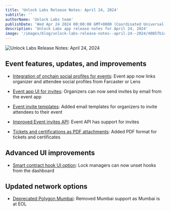 ```yaml
---
title: 'Unlock Labs Release Notes: April 24, 2024'
subtitle: ''
authorName: 'Unlock Labs team'
publishDate: 'Wed Apr 24 2024 00:00:00 GMT+0000 (Coordinated Universal Time)'
description: 'Unlock Labs app release notes for April 24, 2024'
image: '/images/blog/unlock-labs-release-notes--april-24--2024/4085fb1cc21af289997ddb66525c6bc4.jpg'
---
```


![Unlock Labs Release Notes: April 24, 2024](https://storage.googleapis.com/papyrus_images/4085fb1cc21af289997ddb66525c6bc4.jpg)

<div class="relative header-and-anchor"><h2 id="h-event-features-updates-and-improvements">Event features, updates, and improvements</h2></div><ul><li><p><a target="_blank" rel="noopener noreferrer nofollow ugc" class="dont-break-out" href="https://github.com/unlock-protocol/unlock/pull/13646">Integration of onchain social profiles for events</a>: Event app now links organizer and attendee social profiles from Farcaster or Lens</p></li><li><p><a target="_blank" rel="noopener noreferrer nofollow ugc" class="dont-break-out" href="https://github.com/unlock-protocol/unlock/pull/13662">Event app UI for invites</a>: Organizers can now send invites by email from the event app</p></li><li><p><a target="_blank" rel="noopener noreferrer nofollow ugc" class="dont-break-out" href="https://github.com/unlock-protocol/unlock/pull/13655">Event invite templates</a>: Added email templates for organizers to invite attendees to their event</p></li><li><p><a target="_blank" rel="noopener noreferrer nofollow ugc" class="dont-break-out" href="https://github.com/unlock-protocol/unlock/pull/13664/files">Improved Event invites API</a>: Event API has support for invites </p></li><li><p><a target="_blank" rel="noopener noreferrer nofollow ugc" class="dont-break-out" href="https://github.com/unlock-protocol/unlock/pull/13182">Tickets and certifications as PDF attachments</a>: Added PDF format for tickets and certificates</p></li></ul><div class="relative header-and-anchor"><h2 id="h-advanced-ui-improvements">Advanced UI improvements</h2></div><ul><li><p><a target="_blank" rel="noopener noreferrer nofollow ugc" class="dont-break-out" href="https://github.com/unlock-protocol/unlock/pull/13645">Smart contract hook UI option</a>: Lock managers can now unset hooks from the dashboard</p></li></ul><div class="relative header-and-anchor"><h2 id="h-updated-network-options">Updated network options</h2></div><ul><li><p><a target="_blank" rel="noopener noreferrer nofollow ugc" class="dont-break-out" href="https://github.com/unlock-protocol/unlock/pull/13635">Deprecated Polygon Mumbai</a>: Removed Mumbai support as Mumbai is at EOL</p></li></ul><p></p>
